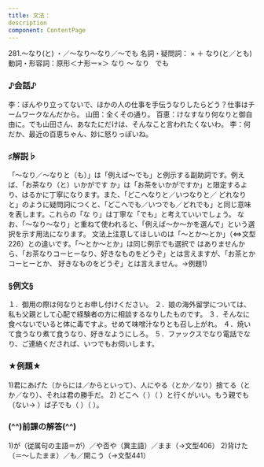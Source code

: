 ```yaml
---
title: 文法：
description
component: ContentPage
---
```



281.～なり(と) ・／～なり～なり／～でも
名詞・疑問詞： × ＋ なり(と／とも)
動詞・形容詞：原形＜ナ形ー×＞ なり ～ なり
  でも  
### ♪会話♪
李：ぼんやり立ってないで、ほかの人の仕事を手伝うなりしたらどう？仕事はチームワークなんだから。 山田：全くその通り。 百恵：けなすなり何なりと御自由に。でも山田さん、あなたにだけは、そんなこと言われたくないわ。
李：何だか、最近の百恵ちゃん、妙に怒りっぽいね。
### ♯解説♭
「～なり／～なりと（も）」は「例えば～でも」と例示する副助詞です。例えば、「お茶なり（と）いかがです か」は「お茶をいかがですか」と限定するより、はるかに丁寧になります。また、「どこへなりと／いつなりと／ どれなりと」のように疑問詞につくと、「どこへでも／いつでも／どれでも」と同じ意味を表します。これらの「な り」は丁寧な「でも」と考えていいでしょう。
なお、「～なり～なり」と重ねて使われると、「例えば～か～かを選んで」という選択を示す用法になります。 文法上注意してほしいのは「～とか～とか」（⇔文型226）との違いです。「～とか～とか」は同じ例示でも選択で はありませんから、「お茶なりコーヒーなり、好きなものをどうぞ」とは言えますが、「お茶とかコーヒーとか、 好きなものをどうぞ」とは言えません。→例題1)
### §例文§
１．御用の際は何なりとお申し付けください。
２．娘の海外留学については、私も父親として心配で経験者の方に相談するなりしたものです。
３．そんなに食べないでいると体に毒ですよ。せめて味噌汁なりとも召し上がれ。
４．焼いて食うなり煮て食うなり、好きなようにしろ。
５．ファックスでなり電話でなり、ご連絡くだされば、いつでもお伺いします。
### ★例題★
1)君にあげた（からには／からといって）、人にやる（とか／なり）捨てる（とか／なり）、それは君の勝手だ。
2) どこへ（ ）（ ）と行くがいい。もう親でも（ない→ ）ば子でも（ ）（ ）。
### (^^)前課の解答(^^)
1)が（従属句の主語＝が）／や否や（異主語）／まま（→文型406）
2)背けた（＝～したまま）／も／開こう（→文型441）
